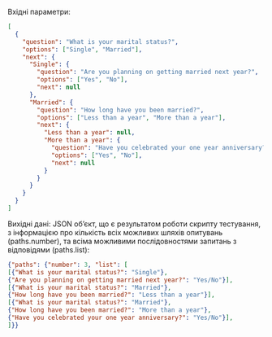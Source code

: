 
Вхідні параметри:
```json
[
  {
    "question": "What is your marital status?",
    "options": ["Single", "Married"],
    "next": {
      "Single": {
        "question": "Are you planning on getting married next year?",
        "options": ["Yes", "No"],
        "next": null
      },
      "Married": {
        "question": "How long have you been married?",
        "options": ["Less than a year", "More than a year"],
        "next": {
          "Less than a year": null,
          "More than a year": {
            "question": "Have you celebrated your one year anniversary?",
            "options": ["Yes", "No"],
            "next": null
          }
        }
      }
    }
  }
]
```

Вихідні дані:
JSON об’єкт, що є результатом роботи скрипту тестування, з інформацією про кількість всіх
можливих шляхів опитувань (paths.number), та всіма можливими послідовностями
запитань з відповідями (paths.list):
```json
{"paths": {"number": 3, "list": [
[{"What is your marital status?": "Single"},
{"Are you planning on getting married next year?": "Yes/No"}],
[{"What is your marital status?": "Married"},
{"How long have you been married?": "Less than a year"}],
[{"What is your marital status?": "Married"},
{"How long have you been married?": "More than a year"},
{"Have you celebrated your one year anniversary?": "Yes/No"}],
]}}
```
